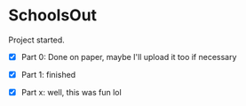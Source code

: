 # SchoolsOut

Project started.

  - [x] Part 0: Done on paper, maybe I'll upload it too if necessary
  - [x] Part 1: finished
  - [x] Part x: well, this was fun lol
 
